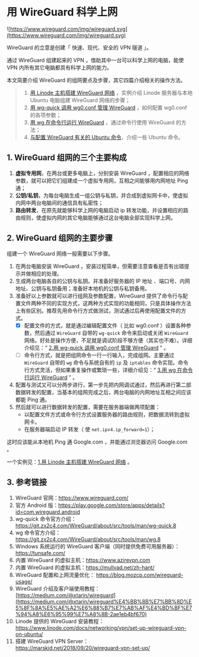 # 用 WireGuard 科学上网

![https://www.wireguard.com/img/wireguard.svg](https://www.wireguard.com/img/wireguard.svg)

WireGuard 的立意是创建「 快速、现代、安全的 VPN 隧道 」。

通过 WireGuard 组建起来的 VPN ，借助其中一台可以科学上网的电脑，能使 VPN 内所有其它电脑都具有科学上网的能力。

本文简要介绍 WireGuard 的组网要点及步骤，其它四篇介绍相关的操作方法。

> 1. [用 Linode 主机搭建 WireGuard 网络](1.用%20Linode%20主机搭建%20WireGuard%20网络.md) ，实例介绍 Linode 服务器与本地 Ubuntu 电脑组建 WireGuard 网络的步骤；
> 2. [用 wg-quick 调用 wg0.conf 管理 WireGuard](2.用%20wg-quick%20调用%20wg0.conf%20管理%20WireGuard.md) ，如何配置 wg0.conf 的各项参数；
> 3. [用 wg 在命令行运行 WireGuard](3.用%20wg%20在命令行运行%20WireGuard.md) ，通过命令行使用 WireGuard 的方法；
> 4. [与配置 WireGuard 有关的 Ubuntu 命令](4.与配置%20WireGuard%20有关的%20Ubuntu%20命令.md)，介绍一些 Ubuntu 命令。

## 1. WireGuard 组网的三个主要构成

1. **虚拟专用网**，在两台或更多电脑上，分别安装 WireGuard ，配置相应的网络参数，就可以把它们组建成一个虚拟专用网，互相之间能够用内网地址 Ping 通；
2. **公钥/私钥**，为每台电脑生成一组公钥与私钥，并合成到虚拟网卡中，使虚拟内网中两台电脑间的通信具有私密性；
3. **路由转发**，在原先就能够科学上网的电脑启动 ip 转发功能，并设置相应的路由规则，使虚拟内网的其它电脑能够通过这台电脑全部实现科学上网。

## 2. WireGuard 组网的主要步骤

组建一个 WireGuard 网络一般需要以下步骤。

1. 在两台电脑安装 WireGuard ，安装过程简单，但需要注意查看是否有出错提示并做相应的处理。
2. 生成两台电脑各自的公钥与私钥。并准备好服务器的 IP 地址 、端口号、内网地址、公钥与私钥备用；准备好本地机的公钥与私钥备用。
3. 准备好以上参数就可以进行组网及参数配置，WireGuard 提供了命令行与配置文件两种不同的实现方式，这两种方式实现的功能相同，只是具体操作方法上有些区别。推荐先用命令行方式做测试，测试通过后再使用配置文件的方式。
   - [x] 配置文件的方式，就是通过编辑配置文件（ 比如 wg0.conf ）设置各种参数，然后通过  `WireGuard` 自带的 `wg-quick`  命令来启动或关闭  `WireGuard` 网络。好处是操作方便，不足就是调试阶段不够方便（其实也不难）。详细介绍见：“ [2.用 wg-quick 调用 wg0.conf 管理 WireGuard](2.用%20wg-quick%20调用%20wg0.conf%20管理%20WireGuard.md) ” 。
   - [ ] 命令行方式，就是把组网命令一行一行输入，完成组网。主要通过 `WireGuard` 自带的 `wg` 命令与系统自有的 `ip` 及 `iptables` 命令实现。命令行方式灵活，但如果重复操作或繁琐一些，详细介绍见：“ [3.用 wg 在命令行运行 WireGuard](3.用%20wg%20在命令行运行%20WireGuard.md) ” 。
4. 配置与测试又可以分两步进行，第一步先把内网调试通过，然后再进行第二部数据转发的配置，当基本的组网完成之后，两台电脑的内网地址互相之间应该都能 Ping 通。
5. 然后就可以进行数据转发的配置，需要在服务器端做两项配置：
   - 以配置文件方式或命令行方式设置服务器的路由规则，把数据流转到虚拟网卡。
   - 在服务器端启动 IP 转发（ 使 `net.ipv4.ip_forward=1`）；

这时应该能从本地机 Ping 通 Google.com ，并能通过浏览器访问 Google.com 。

一个实例见：[1.用 Linode 主机搭建 WireGuard 网络](1.用%20Linode%20主机搭建%20WireGuard%20网络.md) 。

## 3. 参考链接

1. WireGuard 官网：https://www.wireguard.com/
2. 官方 Android 版：https://play.google.com/store/apps/details?id=com.wireguard.android
3. wg-quick 命令官方介绍：https://git.zx2c4.com/WireGuard/about/src/tools/man/wg-quick.8
4. wg 命令官方介绍：https://git.zx2c4.com/WireGuard/about/src/tools/man/wg.8
5. Windows 系统运行的 WireGuard 客户端（同时提供免费可用服务器）：https://tunsafe.com/
6. 内置 WireGuard 的虚拟主机：https://www.azirevpn.com
7. 内置 WireGuard 的虚拟主机：https://mullvad.net/zh-hant/
8. WireGuard 配置和上网流量优化： https://blog.mozcp.com/wireguard-usage/
9. WireGuard 介绍及客户端使用教程：[https://medium.com/@xtarin/wireguard](https://medium.com/@xtarin/wireguard%E4%BB%8B%E7%BB%8D%E5%8F%8A%E5%AE%A2%E6%88%B7%E7%AB%AF%E4%BD%BF%E7%94%A8%E6%95%99%E7%A8%8B-2ae1eb4bf670)
10. Linode 提供的 WireGuard 安装教程：https://www.linode.com/docs/networking/vpn/set-up-wireguard-vpn-on-ubuntu/
11. 搭建 WireGuard VPN Server：https://marskid.net/2018/09/20/wireguard-vpn-set-up/
